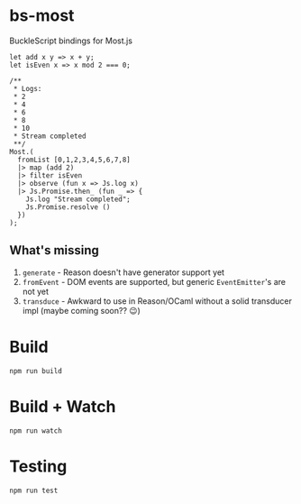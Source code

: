 # bs-most

BuckleScript bindings for Most.js

```reason
let add x y => x + y;
let isEven x => x mod 2 === 0;

/**
 * Logs:
 * 2
 * 4
 * 6
 * 8
 * 10
 * Stream completed
 **/
Most.(
  fromList [0,1,2,3,4,5,6,7,8]
  |> map (add 2)
  |> filter isEven
  |> observe (fun x => Js.log x)
  |> Js.Promise.then_ (fun _ => {
    Js.log "Stream completed";
    Js.Promise.resolve ()
  })
);
```

## What's missing

1. `generate` - Reason doesn't have generator support yet
2. `fromEvent` - DOM events are supported, but generic `EventEmitter`'s are not yet
3. `transduce` - Awkward to use in Reason/OCaml without a solid transducer impl (maybe coming soon?? 😉)

# Build
```
npm run build
```

# Build + Watch

```
npm run watch
```

# Testing

```
npm run test
```
